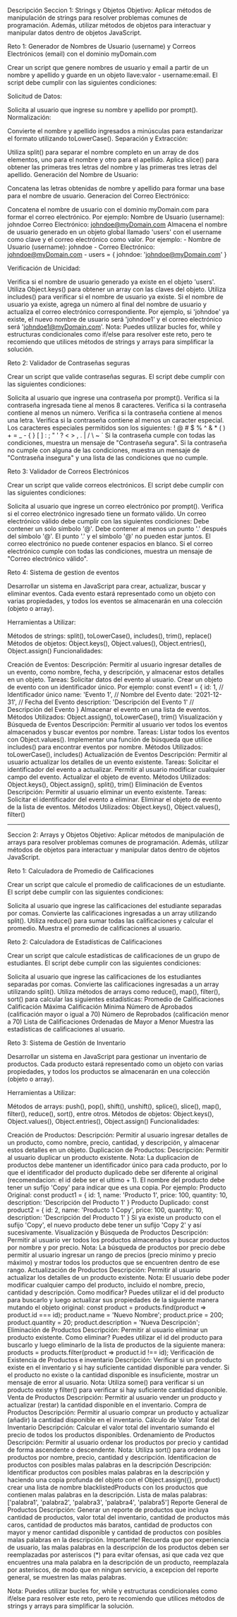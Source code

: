 Descripción
Seccion 1: Strings y Objetos
Objetivo: Aplicar métodos de manipulación de strings para resolver problemas comunes de programación. Además, utilizar métodos de objetos para interactuar y manipular datos dentro de objetos JavaScript.

Reto 1: Generador de Nombres de Usuario (username) y Correos Electrónicos (email) con el dominio myDomain.com

Crear un script que genere nombres de usuario y email a partir de un nombre y apellido y guarde en un objeto llave:valor - username:email. El script debe cumplir con las siguientes condiciones:

Solicitud de Datos:

Solicita al usuario que ingrese su nombre y apellido por prompt().
Normalización:

Convierte el nombre y apellido ingresados a minúsculas para estandarizar el formato utilizando toLowerCase().
Separación y Extracción:

Utiliza split() para separar el nombre completo en un array de dos elementos, uno para el nombre y otro para el apellido.
Aplica slice() para obtener las primeras tres letras del nombre y las primeras tres letras del apellido.
Generación del Nombre de Usuario:

Concatena las letras obtenidas de nombre y apellido para formar una base para el nombre de usuario.
Generacion del Correo Electrónico:

Concatena el nombre de usuario con el dominio myDomain.com para formar el correo electrónico. Por ejemplo:
Nombre de Usuario (username): johndoe
Correo Electrónico: johndoe@myDomain.com
Almacena el nombre de usuario generado en un objeto global llamado 'users' con el username como clave y el correo electrónico como valor. Por ejemplo: - Nombre de Usuario (username): johndoe - Correo Electrónico: johndoe@myDomain.com - users = { johndoe: 'johndoe@myDomain.com' }

Verificación de Unicidad:

Verifica si el nombre de usuario generado ya existe en el objeto 'users'. Utiliza Object.keys() para obtener un array con las claves del objeto. Utiliza includes() para verificar si el nombre de usuario ya existe.
Si el nombre de usuario ya existe, agrega un número al final del nombre de usuario y actualiza el correo electrónico correspondiente. Por ejemplo, si 'johndoe' ya existe, el nuevo nombre de usuario será 'johndoe1' y el correo electrónico será 'johndoe1@myDomain.com'.
Nota: Puedes utilizar bucles for, while y estructuras condicionales como if/else para resolver este reto, pero te recomiendo que utilices métodos de strings y arrays para simplificar la solución.


Reto 2: Validador de Contraseñas seguras

Crear un script que valide contraseñas seguras. El script debe cumplir con las siguientes condiciones:

Solicita al usuario que ingrese una contraseña por prompt().
Verifica si la contraseña ingresada tiene al menos 8 caracteres.
Verifica si la contraseña contiene al menos un número.
Verifica si la contraseña contiene al menos una letra.
Verifica si la contraseña contiene al menos un caracter especial. Los caracteres especiales permitidos son los siguientes: ! @ # $ % ^ & * ( ) + = _ - { } [ ] : ; " ' ? < > , . | / \ ~ `
Si la contraseña cumple con todas las condiciones, muestra un mensaje de "Contraseña segura".
Si la contraseña no cumple con alguna de las condiciones, muestra un mensaje de "Contraseña insegura" y una lista de las condiciones que no cumple.


Reto 3: Validador de Correos Electrónicos

Crear un script que valide correos electrónicos. El script debe cumplir con las siguientes condiciones:

Solicita al usuario que ingrese un correo electrónico por prompt().
Verifica si el correo electrónico ingresado tiene un formato válido. Un correo electrónico válido debe cumplir con las siguientes condiciones:
Debe contener un solo símbolo '@'.
Debe contener al menos un punto '.' después del símbolo '@'.
El punto '.' y el símbolo '@' no pueden estar juntos.
El correo electrónico no puede contener espacios en blanco.
Si el correo electrónico cumple con todas las condiciones, muestra un mensaje de "Correo electrónico válido".


Reto 4: Sistema de gestion de eventos

Desarrollar un sistema en JavaScript para crear, actualizar, buscar y eliminar eventos. Cada evento estará representado como un objeto con varias propiedades, y todos los eventos se almacenarán en una colección (objeto o array).

Herramientas a Utilizar:

Métodos de strings: split(), toLowerCase(), includes(), trim(), replace()
Métodos de objetos: Object.keys(), Object.values(), Object.entries(), Object.assign()
Funcionalidades:

Creación de Eventos:
Descripción: Permitir al usuario ingresar detalles de un evento, como nombre, fecha, y descripción, y almacenar estos detalles en un objeto.
Tareas:
Solicitar datos del evento al usuario.
Crear un objeto de evento con un identificador único. Por ejemplo:
const event1 = {
    id: 1, // Identificador único
    name: 'Evento 1', // Nombre del Evento
    date: '2021-12-31', // Fecha del Evento
    description: 'Descripción del Evento 1' // Descripción del Evento
}
Almacenar el evento en una lista de eventos.
Métodos Utilizados: Object.assign(), toLowerCase(), trim()
Visualización y Búsqueda de Eventos
Descripción: Permitir al usuario ver todos los eventos almacenados y buscar eventos por nombre.
Tareas:
Listar todos los eventos con Object.values().
Implementar una función de búsqueda que utilice includes() para encontrar eventos por nombre.
Métodos Utilizados: toLowerCase(), includes()
Actualización de Eventos
Descripción: Permitir al usuario actualizar los detalles de un evento existente.
Tareas:
Solicitar el identificador del evento a actualizar.
Permitir al usuario modificar cualquier campo del evento.
Actualizar el objeto de evento.
Métodos Utilizados: Object.keys(), Object.assign(), split(), trim()
Eliminación de Eventos
Descripción: Permitir al usuario eliminar un evento existente.
Tareas:
Solicitar el identificador del evento a eliminar.
Eliminar el objeto de evento de la lista de eventos.
Métodos Utilizados: Object.keys(), Object.values(), filter()

------------------------------------------------------------

Seccion 2: Arrays y Objetos
Objetivo: Aplicar métodos de manipulación de arrays para resolver problemas comunes de programación. Además, utilizar métodos de objetos para interactuar y manipular datos dentro de objetos JavaScript.

Reto 1: Calculadora de Promedio de Calificaciones

Crear un script que calcule el promedio de calificaciones de un estudiante. El script debe cumplir con las siguientes condiciones:

Solicita al usuario que ingrese las calificaciones del estudiante separadas por comas.
Convierte las calificaciones ingresadas a un array utilizando split().
Utiliza reduce() para sumar todas las calificaciones y calcular el promedio.
Muestra el promedio de calificaciones al usuario.


Reto 2: Calculadora de Estadísticas de Calificaciones

Crear un script que calcule estadísticas de calificaciones de un grupo de estudiantes. El script debe cumplir con las siguientes condiciones:

Solicita al usuario que ingrese las calificaciones de los estudiantes separadas por comas.
Convierte las calificaciones ingresadas a un array utilizando split().
Utiliza métodos de arrays como reduce(), map(), filter(), sort() para calcular las siguientes estadísticas:
Promedio de Calificaciones
Calificación Máxima
Calificación Mínima
Número de Aprobados (calificación mayor o igual a 70)
Número de Reprobados (calificación menor a 70)
Lista de Calificaciones Ordenadas de Mayor a Menor
Muestra las estadísticas de calificaciones al usuario.


Reto 3: Sistema de Gestión de Inventario

Desarrollar un sistema en JavaScript para gestionar un inventario de productos. Cada producto estará representado como un objeto con varias propiedades, y todos los productos se almacenarán en una colección (objeto o array).

Herramientas a Utilizar:

Métodos de arrays: push(), pop(), shift(), unshift(), splice(), slice(), map(), filter(), reduce(), sort(), entre otros.
Métodos de objetos: Object.keys(), Object.values(), Object.entries(), Object.assign()
Funcionalidades:

Creación de Productos:
Descripción: Permitir al usuario ingresar detalles de un producto, como nombre, precio, cantidad, y descripción, y almacenar estos detalles en un objeto.
Duplicacion de Productos:
Descripción: Permitir al usuario duplicar un producto existente.
Nota: La duplicacion de productos debe mantener un identificador único para cada producto, por lo que el identificador del producto duplicado debe ser diferente al original (recomendacion: el id debe ser el ultimo + 1). El nombre del producto debe tener un sufijo 'Copy' para indicar que es una copia. Por ejemplo:
Producto Original:
const product1 = {
    id: 1,
    name: 'Producto 1',
    price: 100,
    quantity: 10,
    description: 'Descripción del Producto 1'
}
Producto Duplicado:
const product2 = {
    id: 2,
    name: 'Producto 1 Copy',
    price: 100,
    quantity: 10,
    description: 'Descripción del Producto 1'
}
Si ya existe un producto con el sufijo 'Copy', el nuevo producto debe tener un sufijo 'Copy 2' y así sucesivamente.
Visualización y Búsqueda de Productos
Descripción: Permitir al usuario ver todos los productos almacenados y buscar productos por nombre y por precio.
Nota: La búsqueda de productos por precio debe permitir al usuario ingresar un rango de precios (precio mínimo y precio máximo) y mostrar todos los productos que se encuentren dentro de ese rango.
Actualización de Productos
Descripción: Permitir al usuario actualizar los detalles de un producto existente.
Nota: El usuario debe poder modificar cualquier campo del producto, incluido el nombre, precio, cantidad y descripción. Como modificar? Puedes utilizar el id del producto para buscarlo y luego actualizar sus propiedades de la siguiente manera mutando el objeto original:
const product = products.find(product => product.id === id);
product.name = 'Nuevo Nombre';
product.price = 200;
product.quantity = 20;
product.description = 'Nueva Descripción';
Eliminación de Productos
Descripción: Permitir al usuario eliminar un producto existente. Como eliminar? Puedes utilizar el id del producto para buscarlo y luego eliminarlo de la lista de productos de la siguiente manera:
products = products.filter(product => product.id !== id);
Verificación de Existencia de Productos e inventario
Descripción: Verificar si un producto existe en el inventario y si hay suficiente cantidad disponible para vender. Si el producto no existe o la cantidad disponible es insuficiente, mostrar un mensaje de error al usuario.
Nota: Utiliza some() para verificar si un producto existe y filter() para verificar si hay suficiente cantidad disponible.
Venta de Productos
Descripción: Permitir al usuario vender un producto y actualizar (restar) la cantidad disponible en el inventario.
Compra de Productos
Descripción: Permitir al usuario comprar un producto y actualizar (añadir) la cantidad disponible en el inventario.
Cálculo de Valor Total del Inventario
Descripción: Calcular el valor total del inventario sumando el precio de todos los productos disponibles.
Ordenamiento de Productos
Descripción: Permitir al usuario ordenar los productos por precio y cantidad de forma ascendente o descendente.
Nota: Utiliza sort() para ordenar los productos por nombre, precio, cantidad y descripción.
Identificacion de productos con posibles malas palabras en la descripción
Descripción: Identificar productos con posibles malas palabras en la descripción y haciendo una copia profunda del objeto con el Object.assign({}, product) crear una lista de nombre blacklistedProducts con los productos que contienen malas palabras en la descripción.
Lista de malas palabras: ['palabra1', 'palabra2', 'palabra3', 'palabra4', 'palabra5']
Reporte General de Productos
Descripción: Generar un reporte de productos que incluya cantidad de productos, valor total del inventario, cantidad de productos más caros, cantidad de productos más baratos, cantidad de productos con mayor y menor cantidad disponible y cantidad de productos con posibles malas palabras en la descripción.
Importante! Recuerda que por experiencia de usuario, las malas palabras en la descripción de los productos deben ser reemplazadas por asteriscos (*) para evitar ofensas, asi que cada vez que encuentres una mala palabra en la descripción de un producto, reemplazala por asteriscos, de modo que en ningun servicio, a excepcion del reporte general, se muestren las malas palabras.

Nota: Puedes utilizar bucles for, while y estructuras condicionales como if/else para resolver este reto, pero te recomiendo que utilices métodos de strings y arrays para simplificar la solución.
